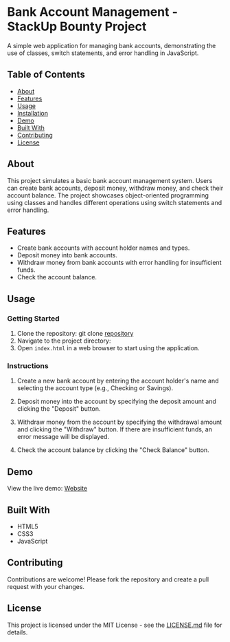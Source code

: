 # Bank Account Management - StackUp Bounty Project

A simple web application for managing bank accounts, demonstrating the use of classes, switch statements, and error handling in JavaScript.

## Table of Contents

- [About](#about)
- [Features](#features)
- [Usage](#usage)
- [Installation](#installation)
- [Demo](#demo)
- [Built With](#built-with)
- [Contributing](#contributing)
- [License](#license)

## About

This project simulates a basic bank account management system. Users can create bank accounts, deposit money, withdraw money, and check their account balance. The project showcases object-oriented programming using classes and handles different operations using switch statements and error handling.

## Features

- Create bank accounts with account holder names and types.
- Deposit money into bank accounts.
- Withdraw money from bank accounts with error handling for insufficient funds.
- Check the account balance.

## Usage

### Getting Started

1. Clone the repository:
git clone [repository](https://github.com/utku-guclu/StackUp/tree/javascript-intermediate/bounty)
2. Navigate to the project directory: 
3. Open `index.html` in a web browser to start using the application.

### Instructions

1. Create a new bank account by entering the account holder's name and selecting the account type (e.g., Checking or Savings).

2. Deposit money into the account by specifying the deposit amount and clicking the "Deposit" button.

3. Withdraw money from the account by specifying the withdrawal amount and clicking the "Withdraw" button. If there are insufficient funds, an error message will be displayed.

4. Check the account balance by clicking the "Check Balance" button.

## Demo

View the live demo: [Website](https://your-demo-link.com)

## Built With

- HTML5
- CSS3
- JavaScript

## Contributing

Contributions are welcome! Please fork the repository and create a pull request with your changes.

## License

This project is licensed under the MIT License - see the [LICENSE.md](LICENSE.md) file for details.
